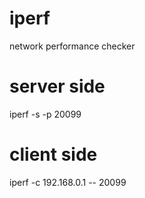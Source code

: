 # iperf

network performance checker

# server side

iperf -s -p 20099

# client side

iperf -c 192.168.0.1 -- 20099
